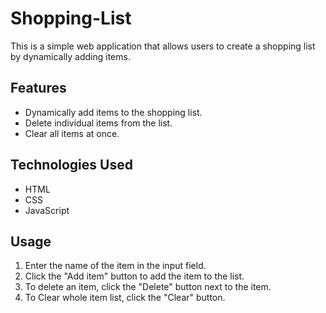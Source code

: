 # Shopping-List
This is a simple web application that allows users to create a shopping list by dynamically adding items.

## Features

- Dynamically add items to the shopping list.
- Delete individual items from the list.
- Clear all items at once.

## Technologies Used

- HTML
- CSS
- JavaScript

## Usage

1. Enter the name of the item in the input field.
2. Click the "Add item" button to add the item to the list.
3. To delete an item, click the "Delete" button next to the item.
4. To Clear whole item list, click the "Clear" button.
